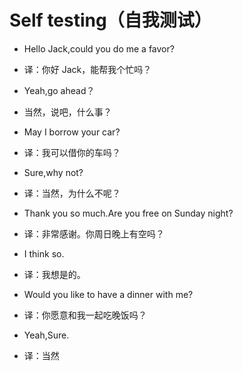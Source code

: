 # Self testing（自我测试）

- Hello Jack,could you do me a favor?
- 译：你好 Jack，能帮我个忙吗？

- Yeah,go ahead？
- 当然，说吧，什么事？

- May I borrow your car?
- 译：我可以借你的车吗？

- Sure,why not?
- 译：当然，为什么不呢？

- Thank you so much.Are you free on Sunday night?
- 译：非常感谢。你周日晚上有空吗？

- I think so.
- 译：我想是的。

- Would you like to have a dinner with me?
- 译：你愿意和我一起吃晚饭吗？

- Yeah,Sure.
- 译：当然
